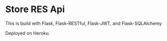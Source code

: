 # Store RES Api

This is build with Flask, Flask-RESTful, Flask-JWT, and Flask-SQLAlchemy

Deployed on Heroku.